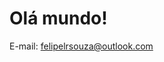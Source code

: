 # Olá mundo!

E-mail: felipelrsouza@outlook.com

<!---
felipelrsouza/felipelrsouza is a ✨ special ✨ repository because its `README.md` (this file) appears on your GitHub profile.
You can click the Preview link to take a look at your changes.
--->
